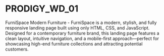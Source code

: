 # PRODIGY_WD_01
FurniSpace  Modern Furniture - 
FurniSpace is a modern, stylish, and fully responsive landing page built using only HTML, CSS, and JavaScript. Designed for a contemporary furniture brand, this landing page features a clean layout, intuitive navigation, and a mobile-first approach—perfect for showcasing high-end furniture collections and attracting potential customers.
